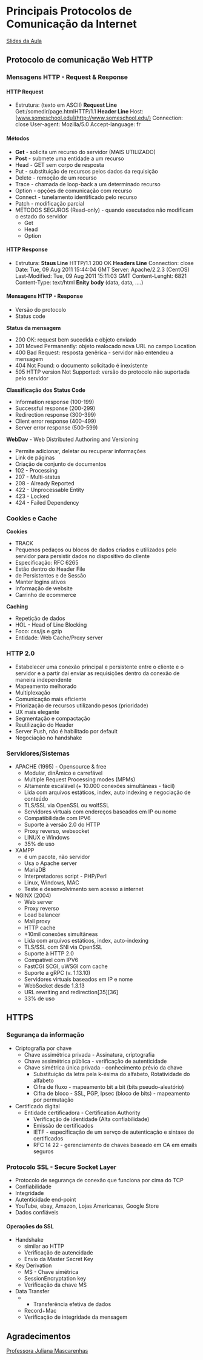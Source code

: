 # Principais Protocolos de Comunicação da Internet

[Slides da Aula](https://drive.google.com/file/d/1IeS6XI7uc3Xy3X7kA2rgjKHClwxeP3hR/view)

## Protocolo de comunicação Web HTTP

### Mensagens HTTP - Request & Response

#### HTTP Request

- Estrutura: (texto em ASCII)
  **Request Line**
  Get:/somedir/page.htmlHTTP/1.1
  **Header Line**
  Host: [www.someschool.edu](http://www.someschool.edu/)
  Connection: close
  User-agent: Mozilla/5.0
  Accept-language: fr

#### Métodos

- **Get** - solicita um recurso do servidor (MAIS UTILIZADO)
- **Post** - submete uma entidade a um recurso
- Head - GET sem corpo de resposta
- Put - substituição de recursos pelos dados da requisição
- Delete - remoção de um recurso
- Trace - chamada de loop-back a um determinado recurso
- Option - opções de comunicação com recurso
- Connect - tunelamento identificado pelo recurso
- Patch - modificação parcial
- MÉTODOS SEGUROS (Read-only) - quando executados não modificam o estado do servidor
  - Get
  - Head
  - Option

#### HTTP Response

- Estrutura: **Staus Line**
  HTTP/1.1 200 OK
  **Headers Line**
  Connection: close
  Date: Tue, 09 Aug 2011 15:44:04 GMT
  Server: Apache/2.2.3 (CentOS)
  Last-Modified: Tue, 09 Aug 2011 15:11:03 GMT
  Content-Lenght: 6821
  Content-Type: text/html
  **Enity body**
  (data, data, ....)

#### Mensagens HTTP - Response

- Versão do protocolo
- Status code

**Status da mensagem**

- 200 OK: request bem sucedida e objeto enviado
- 301 Moved Permanently: objeto realocado nova URL no campo Location
- 400 Bad Request: resposta genêrica - servidor não entendeu a mensagem
- 404 Not Found: o documento solicitado é inexistente
- 505 HTTP version Not Supported: versão do protocolo não suportada pelo servidor

**Classificação dos Status Code**

- Information response (100-199)
- Successful response (200-299)
- Redirection response (300-399)
- Client error response (400-499)
- Server error response (500-599)

**WebDav** - Web Distributed Authoring and Versioning

- Permite adicionar, deletar ou recuperar informações
- Link de páginas
- Criação de conjunto de documentos
- 102 - Processing
- 207 - Multi-status
- 208 - Already Reported
- 422 - Unprocessable Entity
- 423 - Locked
- 424 - Failed Dependency

### Cookies e Cache

**Cookies**

- TRACK
- Pequenos pedaços ou blocos de dados criados e utilizados pelo servidor para persistir dados no dispositivo do cliente
- Especificação: RFC 6265
- Estão dentro do Header File
- de Persistentes e de Sessão
- Manter logins ativos
- Informação de website
- Carrinho de ecommerce

**Caching**

- Repetição de dados
- HOL - Head of Line Blocking
- Foco: css/js e gzip
- Entidade: Web Cache/Proxy server

### HTTP 2.0

- Estabelecer uma conexão principal e persistente entre o cliente e o servidor e a partir dai enviar as requisições dentro da conexão de maneira independente
- Mapeamento melhorado
- Multiplexação
- Comunicação mais eficiente
- Priorização de recursos utilizando pesos (prioridade)
- UX mais elegante
- Segmentação e compactação
- Reutilização do Header
- Server Push, não é habilitado por default
- Negociação no handshake

### Servidores/Sistemas

- APACHE (1995) - Opensource & free
  - Modular, dinÂmico e carrefável
  - Multiple Request Processing modes (MPMs)
  - Altamente escalável (+ 10.000 conexões simultâneas - fácil)
  - Lida com arquivos estáticos, index, auto indexing e negociação de conteúdo
  - TLS/SSL via OpenSSL ou wolfSSL
  - Servidores virtuais com endereços baseados em IP ou nome
  - Compatibilidade com IPV6
  - Suporte à versão 2.0 do HTTP
  - Proxy reverso, websocket
  - LINUX e Windows
  - 35% de uso
- XAMPP
  - é um pacote, não servidor
  - Usa o Apache server
  - MariaDB
  - Interpretadores script - PHP/Perl
  - Linux, Windows, MAC
  - Teste e desenvolvimento sem acesso a internet
- NGINX (2004)
  - Web server
  - Proxy reverso
  - Load balancer
  - Mail proxy
  - HTTP cache
  - +10mil conexões simultâneas
  - Lida com arquivos estáticos, index, auto-indexing
  - TLS/SSL com SNI via OpenSSL
  - Suporte à HTTP 2.0
  - Compatível com IPV6
  - FastCGI SCGI, uWSGI com cache
  - Suporte a gRPC (v. 1.13.10)
  - Servidores virtuais baseados em IP e nome
  - WebSocket desde 1.3.13
  - URL rewriting and redirection[35][36]
  - 33% de uso

## HTTPS

### Segurança da informação

- Criptografia por chave
  - Chave assimétrica privada - Assinatura, criptografia
  - Chave assimétrica pública - verificação de autenticidade
  - Chave simétrica única privada - conhecimento prévio da chave
    - Substituição da letra pela k-ésima do alfabeto, Rotatividade do alfabeto
    - Cifra de fluxo - mapeamento bit a bit (bits pseudo-aleatório)
    - Cifra de bloco - SSL, PGP, Ipsec (bloco de bits) - mapeamento por permutação
- Certificado digital
  - Entidade certificadora - Certification Authority
    - Verificação de identidade (Alta confiabilidade)
    - Emissão de certificados
    - IETF - especificação de um servço de autenticação e sintaxe de certificados
    - RFC 14 22 - gerenciamento de chaves baseado em CA em emails seguros

### Protocolo SSL - Secure Socket Layer

- Protocolo de segurança de conexão que funciona por cima do TCP
- Confiabilidade
- Integridade
- Autenticidade end-point
- YouTube, ebay, Amazon, Lojas Americanas, Google Store
- Dados confiáveis

#### Operações do SSL

- Handshake
  - similar ao HTTP
  - Verificação de autencidade
  - Envio da Master Secret Key
- Key Derivation
  - MS - Chave simétrica
  - SessionEncryptation key
  - Verificação da chave MS
- Data Transfer
  - - Transferência efetiva de dados
  - Record+Mac
  - Verificação de integridade da mensagem



## Agradecimentos

[Professora Juliana Mascarenhas](https://www.linkedin.com/in/juliana-mascarenhas-ds/)